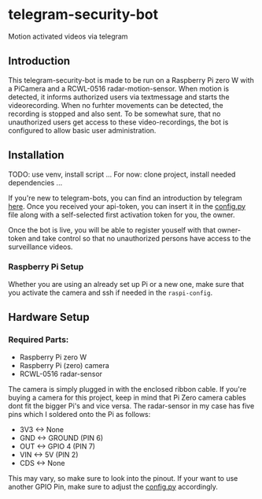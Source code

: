 # telegram-security-bot
Motion activated videos via telegram

## Introduction

This telegram-security-bot is made to be run on a Raspberry Pi zero W with a PiCamera and a RCWL-0516 radar-motion-sensor.
When motion is detected, it informs authorized users via textmessage and starts the videorecording. When no furhter movements can be detected, the recording is stopped and also sent.
To be somewhat sure, that no unauthorized users get access to these video-recordings, the bot is configured to allow basic user administration.

## Installation

TODO: use venv, install script ...
For now: clone project, install needed dependencies ...

If you're new to telegram-bots, you can find an introduction by telegram [here](https://core.telegram.org/bots).
Once you received your api-token, you can insert it in the [config.py](https://github.com/ningelsohn/telegram-security-bot/blob/main/config.py#L2-L3) file along with a self-selected first activation token for you, the owner.

Once the bot is live, you will be able to register youself with that owner-token and take control so that no unauthorized persons have access to the surveillance videos.

### Raspberry Pi Setup

Whether you are using an already set up Pi or a new one, make sure that you activate the camera and ssh if needed in the `raspi-config`.

## Hardware Setup

### Required Parts:
- Raspberry Pi zero W
- Raspberry Pi (zero) camera
- RCWL-0516 radar-sensor

The camera is simply plugged in with the enclosed ribbon cable. If you're buying a camera for this project, keep in mind that Pi Zero camera cables dont fit the bigger Pi's and vice versa.
The radar-sensor in my case has five pins which I soldered onto the Pi as follows:

- 3V3 <-> None
- GND <-> GROUND (PIN 6)  
- OUT <-> GPIO 4 (PIN 7)  
- VIN <-> 5V     (PIN 2)  
- CDS <-> None

This may vary, so make sure to look into the pinout. If your want to use another GPIO Pin, make sure to adjust the [config.py](https://github.com/ningelsohn/telegram-security-bot/blob/main/config.py#L5) accordingly.

